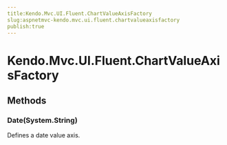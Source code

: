```yaml
---
title:Kendo.Mvc.UI.Fluent.ChartValueAxisFactory
slug:aspnetmvc-kendo.mvc.ui.fluent.chartvalueaxisfactory
publish:true
---
```


# Kendo.Mvc.UI.Fluent.ChartValueAxisFactory

## Methods

### Date(System.String)
Defines a date value axis.
